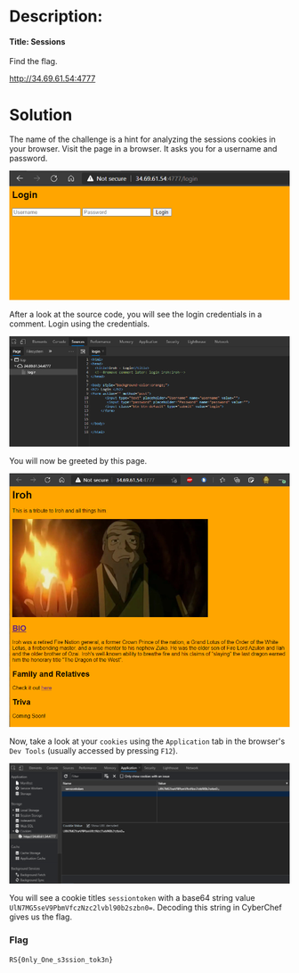 # Description:

#### Title: Sessions

Find the flag.

http://34.69.61.54:4777

# Solution

The name of the challenge is a hint for analyzing the sessions cookies in your browser. Visit the page in a browser. It asks you for a username and password.

![black-tul1p](/RITSEC-2021/web/Sessions/solve/page.png)

After a look at the source code, you will see the login credentials in a comment. Login using the credentials.

![black-tul1p](/RITSEC-2021/web/Sessions/solve/login.png)

You will now be greeted by this page.

![black-tul1p](/RITSEC-2021/web/Sessions/solve/iroh.png)

Now, take a look at your `cookies` using the `Application` tab in the browser's `Dev Tools` (usually accessed by pressing `F12`).

![black-tul1p](/RITSEC-2021/web/Sessions/solve/session.png)

You will see a cookie titles `sessiontoken` with a base64 string value `UlN7MG5seV9PbmVfczNzc2lvbl90b2szbn0=`. Decoding this string in CyberChef gives us the flag.

### Flag

`RS{0nly_One_s3ssion_tok3n}`
